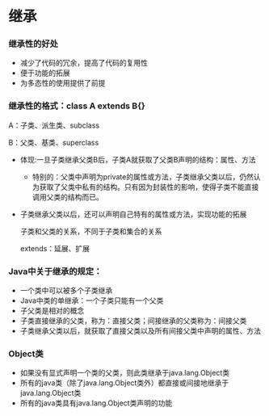 # 继承

### 继承性的好处

- 减少了代码的冗余，提高了代码的复用性
- 便于功能的拓展
- 为多态性的使用提供了前提

### 继承性的格式：class A extends B{}

A：子类、派生类、subclass

B：父类、基类、superclass

- 体现:一旦子类继承父类B后，子类A就获取了父类B声明的结构：属性、方法
  - 特别的：父类中声明为private的属性或方法，子类继承父类以后，仍然认为获取了父类中私有的结构。只有因为封装性的影响，使得子类不能直接调用父类的结构而已。

- 子类继承父类以后，还可以声明自己特有的属性或方法，实现功能的拓展

  子类和父类的关系，不同于子类和集合的关系

  extends：延展、扩展

### Java中关于继承的规定：

- 一个类中可以被多个子类继承
- Java中类的单继承：一个子类只能有一个父类
- 子父类是相对的概念
- 子类直接继承的父类，称为：直接父类；间接继承的父类称为：间接父类
- 子类继承父类以后，就获取了直接父类以及所有间接父类中声明的属性、方法

### Object类

- 如果没有显式声明一个类的父类，则此类继承于java.lang.Object类
- 所有的java类（除了java.lang.Object类外）都直接或间接地继承于java.lang.Object类
- 所有的java类具有java.lang.Object类声明的功能